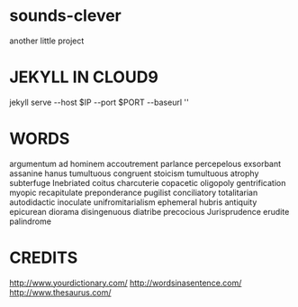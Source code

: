# sounds-clever
another little project

JEKYLL IN CLOUD9
================

jekyll serve --host $IP --port $PORT --baseurl ''



WORDS
=====
argumentum ad hominem
accoutrement
parlance
percepelous
exsorbant
assanine
hanus
tumultuous
congruent
stoicism 
tumultuous
atrophy
subterfuge
Inebriated
coitus
charcuterie
copacetic
oligopoly
gentrification
myopic
recapitulate
preponderance
pugilist
conciliatory
totalitarian
autodidactic
inoculate
unifromitarialism
ephemeral
hubris
antiquity 
epicurean
diorama
disingenuous
diatribe
precocious
Jurisprudence 
erudite
palindrome


CREDITS
=======

http://www.yourdictionary.com/
http://wordsinasentence.com/
http://www.thesaurus.com/
